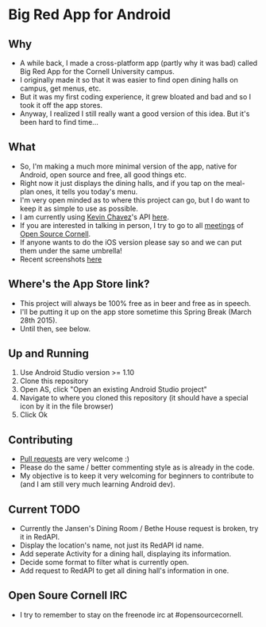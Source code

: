 # Big Red App for Android

## Why
* A while back, I made a cross-platform app (partly why it was bad) called Big Red App for the Cornell University campus.
* I originally made it so that it was easier to find open dining halls on campus, get menus, etc.
* But it was my first coding experience, it grew bloated and bad and so I took it off the app stores.
* Anyway, I realized I still really want a good version of this idea. But it's been hard to find time...

## What
* So, I'm making a much more minimal version of the app, native for Android, open source and free, all good things etc.
* Right now it just displays the dining halls, and if you tap on the meal-plan ones, it tells you today's menu.
* I'm very open minded as to where this project can go, but I do want to keep it as simple to use as possible.
* I am currently using [Kevin Chavez](https://github.com/mrkev)'s API [here](http://redapi-tious.rhcloud.com/).
* If you are interested in talking in person, I try to go to all [meetings](https://github.com/OpenSourceCornell/Meeting-Summaries/) of [Open Source Cornell](https://www.facebook.com/groups/opensourcecornell).
* If anyone wants to do the iOS version please say so and we can put them under the same umbrella!
* Recent screenshots [here](https://imgur.com/a/iul7J)

## Where's the App Store link?
* This project will always be 100% free as in beer and free as in speech.
* I'll be putting it up on the app store sometime this Spring Break (March 28th 2015).
* Until then, see below.

## Up and Running
1. Use Android Studio version >= 1.10
2. Clone this repository
3. Open AS, click "Open an existing Android Studio project"
4. Navigate to where you cloned this repository (it should have a special icon by it in the file browser)
5. Click Ok

## Contributing
* [Pull requests](http://git-scm.com/book/en/v2/GitHub-Contributing-to-a-Project) are very welcome :)
* Please do the same / better commenting style as is already in the code.
* My objective is to keep it very welcoming for beginners to contribute to (and I am still very much learning Android dev).

## Current TODO
* Currently the Jansen's Dining Room / Bethe House request is broken, try it in RedAPI.
* Display the location's name, not just its RedAPI id name.
* Add seperate Activity for a dining hall, displaying its information.
* Decide some format to filter what is currently open.
* Add request to RedAPI to get all dining hall's information in one.


## Open Soure Cornell IRC
* I try to remember to stay on the freenode irc at #opensourcecornell.
